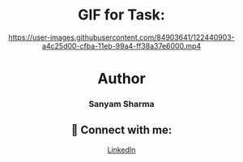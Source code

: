 <div align="center">
 
# GIF for Task:




https://user-images.githubusercontent.com/84903641/122440903-a4c25d00-cfba-11eb-99a4-ff38a37e6000.mp4


 
# Author

<h3>Sanyam Sharma</h3>
 
 ## 🚀 Connect with me:

 <a href = "https://www.linkedin.com/in/sanyam-sharma-4919b9205/">LinkedIn</a>

</div>
